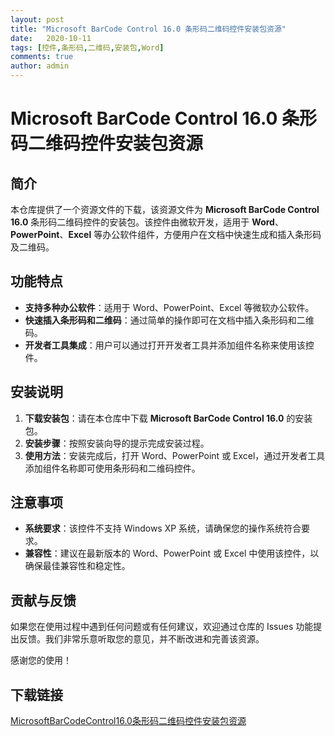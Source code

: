 ```yaml
---
layout: post
title: "Microsoft BarCode Control 16.0 条形码二维码控件安装包资源"
date:   2020-10-11
tags: [控件,条形码,二维码,安装包,Word]
comments: true
author: admin
---
```

# Microsoft BarCode Control 16.0 条形码二维码控件安装包资源

## 简介
本仓库提供了一个资源文件的下载，该资源文件为 **Microsoft BarCode Control 16.0** 条形码二维码控件的安装包。该控件由微软开发，适用于 **Word**、**PowerPoint**、**Excel** 等办公软件组件，方便用户在文档中快速生成和插入条形码及二维码。

## 功能特点
- **支持多种办公软件**：适用于 Word、PowerPoint、Excel 等微软办公软件。
- **快速插入条形码和二维码**：通过简单的操作即可在文档中插入条形码和二维码。
- **开发者工具集成**：用户可以通过打开开发者工具并添加组件名称来使用该控件。

## 安装说明
1. **下载安装包**：请在本仓库中下载 **Microsoft BarCode Control 16.0** 的安装包。
2. **安装步骤**：按照安装向导的提示完成安装过程。
3. **使用方法**：安装完成后，打开 Word、PowerPoint 或 Excel，通过开发者工具添加组件名称即可使用条形码和二维码控件。

## 注意事项
- **系统要求**：该控件不支持 Windows XP 系统，请确保您的操作系统符合要求。
- **兼容性**：建议在最新版本的 Word、PowerPoint 或 Excel 中使用该控件，以确保最佳兼容性和稳定性。

## 贡献与反馈
如果您在使用过程中遇到任何问题或有任何建议，欢迎通过仓库的 Issues 功能提出反馈。我们非常乐意听取您的意见，并不断改进和完善该资源。

感谢您的使用！

## 下载链接

[MicrosoftBarCodeControl16.0条形码二维码控件安装包资源](https://pan.quark.cn/s/479aa752306b)